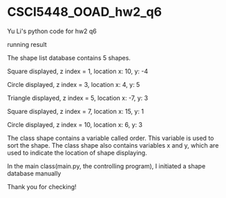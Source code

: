 # CSCI5448_OOAD_hw2_q6
Yu Li's python code for hw2 q6

running result

The shape list database contains 5 shapes.

Square displayed, z index = 1, location x: 10, y: -4

Circle displayed, z index = 3, location x: 4, y: 5

Triangle displayed, z index = 5, location x: -7, y: 3

Square displayed, z index = 7, location x: 15, y: 1

Circle displayed, z index = 10, location x: 6, y: 3

The class shape contains a variable called order. This variable is used to sort the shape. The class shape also contains variables x and y, which are used to indicate the location of shape displaying.

In the main class(main.py, the controlling program), I initiated a shape database manually

Thank you for checking!
